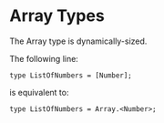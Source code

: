 # Array Types

The Array type is dynamically-sized.

The following line:

```
type ListOfNumbers = [Number];
```

is equivalent to:

```
type ListOfNumbers = Array.<Number>;
```